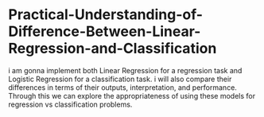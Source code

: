 # Practical-Understanding-of-Difference-Between-Linear-Regression-and-Classification
 i am gonna implement both Linear Regression for a regression task and Logistic Regression for a classification task. i will also compare their differences in terms of their outputs, interpretation, and performance. Through this we can explore the appropriateness of using these models for regression vs classification problems.
